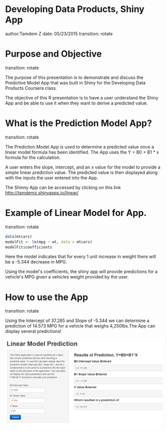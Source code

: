 Developing Data Products, Shiny App
========================================================
author:Tamdem Z
date: 05/23/2015
transition: rotate


Purpose and Objective
========================================================
transition: rotate

The purpose of this presentation is to demonstrate and discuss the Predictive Model App that was built in Shiny for the Developing Data Products Coursera class.

The objective of this R presentation is to have a user understand the Shiny App and be able to use it when they want to derive a predicted value.

What is the Prediction Model App?
========================================================
transition: rotate

The Prediction Model App is used to determine a predicted value once a linear model formula has been identified. The App uses the Y = B0 + B1 * x formula for the calculation.

A user enters the slope, intercept, and an x value for the model to provide a simple linear prediction value. The predicted value is then displayed along with the inputs the user entered into the App.

The Shinny App can be accessed by clicking on this link http://tamdemz.shinyapps.io/linear/


Example of Linear Model for App.
========================================================
transition: rotate


```r
data(mtcars)
modelFit <- lm(mpg ~ wt, data = mtcars)
modelFit$coefficients
```



Here the model indicates that for every 1 unit increase in weight there will be a -5.344 decrease in MPG.

Using the model's coefficients, the shiny app will provide predictions for a vehicle's MPG given a vehicles weight provided by the user.


How to use the App
========================================================
transition: rotate

Using the Intercept of 37.285 and Slope of -5.344 we can determine a prediction of 14.573 MPG for a vehicle that weighs 4,250lbs.The App can display several predictions! 

![alt text](App.png)

